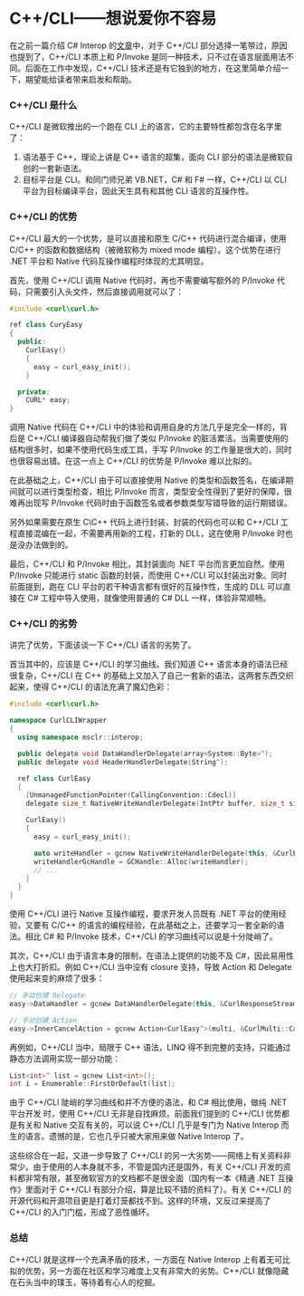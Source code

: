 C++/CLI——想说爱你不容易
=====================

在之前一篇介绍 C# Interop 的[文章](https://skyline75489.github.io/post/2017-5-20_advanced_csharp_native_interop.html)中，对于 C\+\+/CLI 部分选择一笔带过，原因也提到了，C\+\+/CLI 本质上和 P/Invoke 是同一种技术，只不过在语言层面用法不同。后面在工作中发现，C\+\+/CLI 技术还是有它独到的地方，在这里简单介绍一下，期望能给读者带来启发和帮助。

### C++/CLI 是什么

C\+\+/CLI 是微软推出的一个跑在 CLI 上的语言，它的主要特性都包含在名字里了：

1. 语法基于 C\+\+，理论上讲是 C\+\+ 语言的超集，面向 CLI 部分的语法是微软自创的一套新语法。
2. 目标平台是 CLI。和同门师兄弟 VB.NET，C# 和 F# 一样，C\+\+/CLI 以 CLI 平台为目标编译平台，因此天生具有和其他 CLI 语言的互操作性。

### C++/CLI 的优势

C\+\+/CLI 最大的一个优势，是可以直接和原生 C/C\+\+ 代码进行混合编译，使用 C/C\+\+ 的函数和数据结构（被微软称为 mixed mode 编程）。这个优势在进行 .NET 平台和 Native 代码互操作编程时体现的尤其明显。

首先，使用 C\+\+/CLI 调用 Native 代码时，再也不需要编写额外的 P/Invoke 代码，只需要引入头文件，然后直接调用就可以了：

```cpp
#include <curl\curl.h>

ref class CuryEasy
{
  public:
    CurlEasy()
    {
      easy = curl_easy_init();
    }

  private:
    CURL* easy;
}
```

调用 Native 代码在 C\+\+/CLI 中的体验和调用自身的方法几乎是完全一样的，背后是 C\+\+/CLI 编译器自动帮我们做了类似 P/Invoke 的脏活累活。当需要使用的结构很多时，如果不使用代码生成工具，手写 P/Invoke 的工作量是很大的，同时也很容易出错。在这一点上 C\+\+/CLI 的优势是 P/Invoke 难以比拟的。

在此基础之上，C\+\+/CLI 由于可以直接使用 Native 的类型和函数签名，在编译期间就可以进行类型检查，相比 P/Invoke 而言，类型安全性得到了更好的保障，很难再出现写 P/Invoke 代码时由于函数签名或者参数类型写错导致的运行期错误。

另外如果需要在原生 C\C\+\+ 代码上进行封装，封装的代码也可以和 C\+\+/CLI 工程直接混编在一起，不需要再用新的工程，打新的 DLL，这在使用 P/Invoke 时也是没办法做到的。

最后，C\+\+/CLI 和 P/Invoke 相比，其封装面向 .NET 平台而言更加自然。使用 P/Invoke 只能进行 static 函数的封装，而使用 C\+\+/CLI 可以封装出对象。同时前面提到，跑在 CLI 平台的若干种语言都有很好的互操作性，生成的 DLL 可以直接在 C# 工程中导入使用，就像使用普通的 C# DLL 一样，体验非常顺畅。

### C++/CLI 的劣势

讲完了优势，下面该谈一下 C\+\+/CLI 语言的劣势了。

首当其中的，应该是 C\+\+/CLI 的学习曲线。我们知道 C\+\+ 语言本身的语法已经很复杂，C\+\+/CLI 在 C\+\+ 的基础上又加入了自己一套新的语法，这两套东西交织起来，使得 C\+\+/CLI 的语法充满了魔幻色彩：

```cpp
#include <curl\curl.h>

namespace CurlCLIWrapper
{
  using namespace msclr::interop;

  public delegate void DataHandlerDelegate(array<System::Byte>^);
  public delegate void HeaderHandlerDelegate(String^);

  ref class CurlEasy
  {
    [UnmanagedFunctionPointer(CallingConvention::Cdecl)]
    delegate size_t NativeWriteHandlerDelegate(IntPtr buffer, size_t size, size_t nmemb, IntPtr instream);

    CurlEasy()
    {
      easy = curl_easy_init();

      auto writeHandler = gcnew NativeWriteHandlerDelegate(this, &CurlEasy::NativeWriteHandler);
      writeHandlerGcHandle = GCHandle::Alloc(writeHandler);
      // ...
    }
  }
}
```

使用 C\+\+/CLI 进行 Native 互操作编程，要求开发人员既有 .NET 平台的使用经验，又要有 C/C\+\+ 的语言的编程经验，在此基础之上，还要学习一套全新的语法。相比 C# 和 P/Invoke 技术，C\+\+/CLI 的学习曲线可以说是十分陡峭了。

其次，C\+\+/CLI 由于语言本身的限制，在语法上提供的功能不及 C#，因此易用性上也大打折扣。例如 C\+\+/CLI 当中没有 closure 支持，导致 Action 和 Delegate 使用起来变的麻烦了很多：

```cpp
// 手动创建 Delegate
easy->DataHandler = gcnew DataHandlerDelegate(this, &CurlResponseStream::AppendBuffer);

// 手动创建 Action
easy->InnerCancelAction = gcnew Action<CurlEasy^>(multi, &CurlMulti::Cancel);
```

再例如，C\+\+/CLI 当中，局限于 C\+\+ 语法，LINQ 得不到完整的支持，只能通过静态方法调用实现一部分功能：

```cpp
List<int>^ list = gcnew List<int>();
int i = Enumerable::FirstOrDefault(list);
```

由于 C\+\+/CLI 陡峭的学习曲线和并不方便的语法，和 C# 相比使用，做纯 .NET 平台开发 时，使用 C\+\+/CLI 无非是自找麻烦。前面我们提到的 C\+\+/CLI 优势都是有关和 Native 交互有关的，可以说 C\+\+/CLI 几乎是专门为 Native Interop 而生的语言。遗憾的是，它也几乎只被大家用来做 Native Interop 了。

这些综合在一起，又进一步导致了 C\+\+/CLI 的另一大劣势——网络上有关资料非常少。由于使用的人本身就不多，不管是国内还是国外，有关 C\+\+/CLI 开发的资料都非常有限，甚至微软官方的文档都不是很全面（国内有一本《精通 .NET 互操作》里面对于 C\+\+/CLI 有部分介绍，算是比较不错的资料了）。有关 C\+\+/CLI 的开源代码和开源项目更是打着灯笼都找不到。这样的环境，又反过来提高了 C\+\+/CLI 的入门门槛，形成了恶性循环。

### 总结

C\+\+/CLI 就是这样一个充满矛盾的技术，一方面在 Native Interop 上有着无可比拟的优势，另一方面在社区和学习难度上又有非常大的劣势。C\+\+/CLI 就像隐藏在石头当中的璞玉，等待着有心人的挖掘。